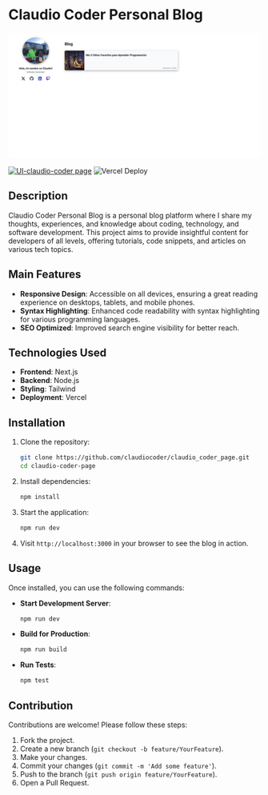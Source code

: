 # Claudio Coder Personal Blog

![landing](./resources/LandingHomePage.png)

[![UI-claudio-coder page](https://github.com/claudiocoder/claudio_coder_page/actions/workflows/ui.yml/badge.svg?branch=main)](https://github.com/claudiocoder/claudio_coder_page/actions/workflows/ui.yml) ![Vercel Deploy](https://deploy-badge.vercel.app/vercel/claudio-coder-page-9jtcve6fo-claudiocoders-projects?style=plastic&name=UI)


## Description
Claudio Coder Personal Blog is a personal blog platform where I share my thoughts, experiences, and knowledge about coding, technology, and software development. This project aims to provide insightful content for developers of all levels, offering tutorials, code snippets, and articles on various tech topics.

## Main Features
- **Responsive Design**: Accessible on all devices, ensuring a great reading experience on desktops, tablets, and mobile phones.
- **Syntax Highlighting**: Enhanced code readability with syntax highlighting for various programming languages.
- **SEO Optimized**: Improved search engine visibility for better reach.

## Technologies Used
- **Frontend**: Next.js
- **Backend**: Node.js
- **Styling**: Tailwind
- **Deployment**: Vercel


## Installation
1. Clone the repository:
    ```sh
    git clone https://github.com/claudiocoder/claudio_coder_page.git
    cd claudio-coder-page
    ```
2. Install dependencies:
    ```sh
    npm install
    ```
3. Start the application:
    ```sh
    npm run dev
    ```
5. Visit `http://localhost:3000` in your browser to see the blog in action.

## Usage
Once installed, you can use the following commands:
- **Start Development Server**:
    ```sh
    npm run dev
    ```
- **Build for Production**:
    ```sh
    npm run build
    ```
- **Run Tests**:
    ```sh
    npm test
    ```

## Contribution
Contributions are welcome! Please follow these steps:
1. Fork the project.
2. Create a new branch (`git checkout -b feature/YourFeature`).
3. Make your changes.
4. Commit your changes (`git commit -m 'Add some feature'`).
5. Push to the branch (`git push origin feature/YourFeature`).
6. Open a Pull Request.